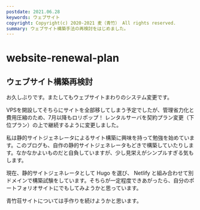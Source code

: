 ```yaml
---
postdate: 2021.06.28
keywords: ウェブサイト
copyright: Copyright(c) 2020-2021 麦（青竹） All rights reserved.
summary: ウェブサイト構築手法の再検討をはじめました。
---
```


# website-renewal-plan

## ウェブサイト構築再検討

お久しぶりです。またしてもウェブサイトまわりのシステム変更です。

VPSを開設してそちらにサイトを全部移してしまう予定でしたが、管理省力化と費用圧縮のため、7月以降もロリポップ！ レンタルサーバを契約プラン変更（下位プラン）の上で継続するように変更しました。

私は静的サイトジェネレータによるサイト構築に興味を持って勉強を始めています。このブログも、自作の静的サイトジェネレータもどきで構築していたりします。なかなかよいものだと自負していますが、少し見栄えがシンプルすぎる気もします。

現在、静的サイトジェネレータとして Hugo を選び、 Netlify と組み合わせて別ドメインで構築試験をしています。そちらが一定程度できあがったら、自分のポートフォリオサイトにでもしてみようかと思っています。

青竹荘サイトについては手作りを続けようかと思います。

